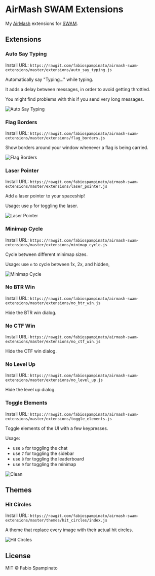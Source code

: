 # AirMash SWAM Extensions

My [AirMash](https://airma.sh) extensions for [SWAM](https://github.com/Molesmalo/StarWarsMod4AirMash).

## Extensions

### Auto Say Typing

Install URL: `https://rawgit.com/fabiospampinato/airmash-swam-extensions/master/extensions/auto_say_typing.js`

Automatically say "Typing..." while typing.

It adds a delay between messages, in order to avoid getting throttled.

You might find problems with this if you send very long messages.

![Auto Say Typing](https://raw.githubusercontent.com/fabiospampinato/airmash-swam-extensions/master/resources/typing.png)

### Flag Borders

Install URL: `https://rawgit.com/fabiospampinato/airmash-swam-extensions/master/extensions/flag_borders.js`

Show borders around your window whenever a flag is being carried.

![Flag Borders](https://raw.githubusercontent.com/fabiospampinato/airmash-swam-extensions/master/resources/flag_borders.png)

### Laser Pointer

Install URL: `https://rawgit.com/fabiospampinato/airmash-swam-extensions/master/extensions/laser_pointer.js`

Add a laser pointer to your spaceship!

Usage: use `p` for toggling the laser.

![Laser Pointer](https://raw.githubusercontent.com/fabiospampinato/airmash-swam-extensions/master/resources/laser_pointer.gif)

### Minimap Cycle

Install URL: `https://rawgit.com/fabiospampinato/airmash-swam-extensions/master/extensions/minimap_cycle.js`

Cycle between different minimap sizes.

Usage: use `n` to cycle between 1x, 2x, and hidden,

![Minimap Cycle](https://raw.githubusercontent.com/fabiospampinato/airmash-swam-extensions/master/resources/minimap_cycle.gif)

### No BTR Win

Install URL: `https://rawgit.com/fabiospampinato/airmash-swam-extensions/master/extensions/no_btr_win.js`

Hide the BTR win dialog.

### No CTF Win

Install URL: `https://rawgit.com/fabiospampinato/airmash-swam-extensions/master/extensions/no_ctf_win.js`

Hide the CTF win dialog.

### No Level Up

Install URL: `https://rawgit.com/fabiospampinato/airmash-swam-extensions/master/extensions/no_level_up.js`

Hide the level up dialog.

### Toggle Elements

Install URL: `https://rawgit.com/fabiospampinato/airmash-swam-extensions/master/extensions/toggle_elements.js`

Toggle elements of the UI with a few keypresses.

Usage:
  - use `6` for toggling the chat
  - use `7` for toggling the sidebar
  - use `8` for toggling the leaderboard
  - use `9` for toggling the minimap

![Clean](https://raw.githubusercontent.com/fabiospampinato/airmash-swam-extensions/master/resources/clean.png)

## Themes

### Hit Circles

Install URL: `https://rawgit.com/fabiospampinato/airmash-swam-extensions/master/themes/hit_circles/index.js`

A theme that replace every image with their actual hit circles.

![Hit Circles](https://raw.githubusercontent.com/fabiospampinato/airmash-swam-extensions/master/resources/hit_circles.gif)

## License

MIT © Fabio Spampinato
